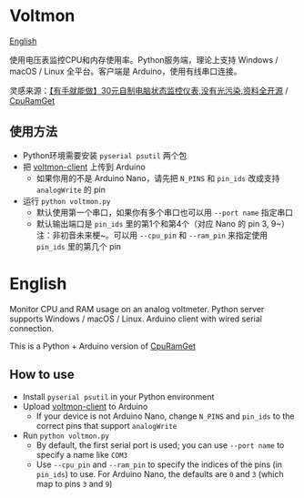 Voltmon
===

[English](#english)

使用电压表监控CPU和内存使用率。Python服务端，理论上支持 Windows / macOS / Linux 全平台。客户端是 Arduino，使用有线串口连接。

灵感来源：[【有手就能做】30元自制电脑状态监控仪表,没有光污染,资料全开源](https://www.bilibili.com/video/BV1jL4y1x7gx) / [CpuRamGet](https://github.com/ShaderFallback/CpuRamGet)

## 使用方法

- Python环境需要安装 `pyserial psutil` 两个包
- 把 [voltmon-client](voltmon-client) 上传到 Arduino
  - 如果你用的不是 Arduino Nano，请先把 `N_PINS` 和 `pin_ids` 改成支持 `analogWrite` 的 pin
- 运行 `python voltmon.py`
  - 默认使用第一个串口，如果你有多个串口也可以用 `--port name` 指定串口
  - 默认输出端口是 `pin_ids` 里的第1个和第4个（对应 Nano 的 pin 3, 9~）注：非初音未来梗~。可以用 `--cpu_pin` 和 `--ram_pin` 来指定使用 `pin_ids` 里的第几个 pin

# English

Monitor CPU and RAM usage on an analog voltmeter. Python server supports Windows / macOS / Linux. Arduino client with wired serial connection.

This is a Python + Arduino version of [CpuRamGet](https://github.com/ShaderFallback/CpuRamGet)

## How to use

- Install `pyserial psutil` in your Python environment
- Upload [voltmon-client](voltmon-client) to Arduino
  - If your device is not Arduino Nano, change `N_PINS` and `pin_ids` to the correct pins that support `analogWrite`
- Run `python voltmon.py`
  - By default, the first serial port is used; you can use `--port name` to specify a name like `COM3`
  - Use `--cpu_pin` and `--ram_pin` to specify the indices of the pins (in `pin_ids`) to use. For Arduino Nano, the defaults are `0` and `3` (which map to pins `3` and `9`)
